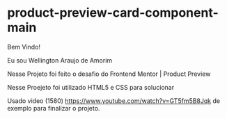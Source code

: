 # product-preview-card-component-main

Bem Vindo! 

Eu sou Wellington Araujo de Amorim

Nesse Projeto foi feito o desafio do Frontend Mentor | Product Preview

Nesse Proejeto foi utilizado HTML5 e CSS para solucionar 

Usado video (1580) https://www.youtube.com/watch?v=GT5fm5B8Jqk de exemplo para finalizar o projeto.
